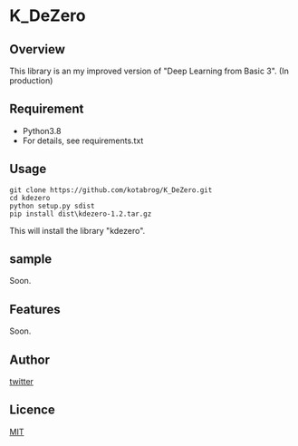 # K_DeZero

## Overview

This library is an my improved version of "Deep Learning from Basic 3".
(In production)

## Requirement

- Python3.8
- For details, see requirements.txt

## Usage

```
git clone https://github.com/kotabrog/K_DeZero.git
cd kdezero
python setup.py sdist
pip install dist\kdezero-1.2.tar.gz
```

This will install the library "kdezero".

## sample

Soon.

## Features

Soon.

## Author

[twitter](https://twitter.com/Kotabrog)

## Licence

[MIT](https://github.com/kotabrog/Libasm/blob/main/LICENSE)
